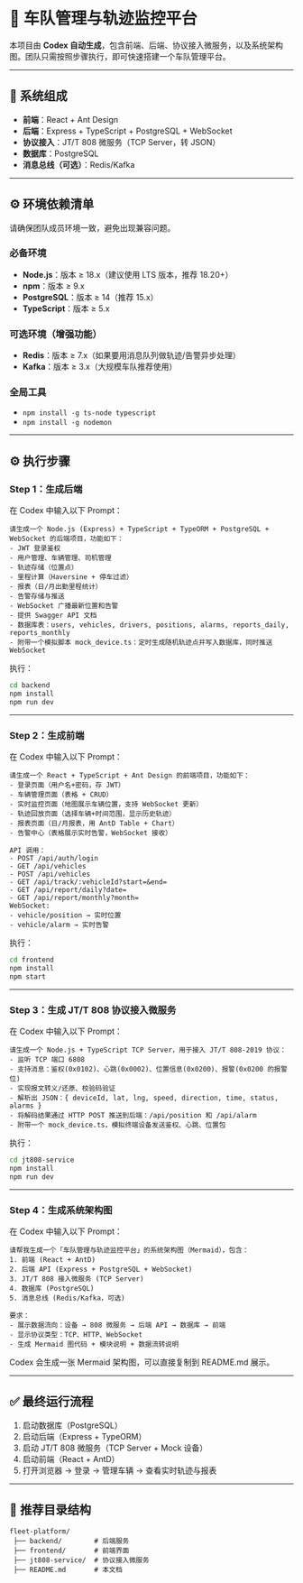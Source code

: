 # 🚗 车队管理与轨迹监控平台

本项目由 **Codex 自动生成**，包含前端、后端、协议接入微服务，以及系统架构图。团队只需按照步骤执行，即可快速搭建一个车队管理平台。

---

## 📌 系统组成
- **前端**：React + Ant Design  
- **后端**：Express + TypeScript + PostgreSQL + WebSocket  
- **协议接入**：JT/T 808 微服务（TCP Server，转 JSON）  
- **数据库**：PostgreSQL  
- **消息总线（可选）**：Redis/Kafka  

---

## ⚙️ 环境依赖清单

请确保团队成员环境一致，避免出现兼容问题。

### 必备环境
- **Node.js**：版本 ≥ 18.x（建议使用 LTS 版本，推荐 18.20+）  
- **npm**：版本 ≥ 9.x  
- **PostgreSQL**：版本 ≥ 14（推荐 15.x）  
- **TypeScript**：版本 ≥ 5.x  

### 可选环境（增强功能）
- **Redis**：版本 ≥ 7.x（如果要用消息队列做轨迹/告警异步处理）  
- **Kafka**：版本 ≥ 3.x（大规模车队推荐使用）  

### 全局工具
- `npm install -g ts-node typescript`  
- `npm install -g nodemon`  

---

## ⚙️ 执行步骤

### **Step 1：生成后端**
在 Codex 中输入以下 Prompt：

```
请生成一个 Node.js (Express) + TypeScript + TypeORM + PostgreSQL + WebSocket 的后端项目，功能如下：
- JWT 登录鉴权
- 用户管理、车辆管理、司机管理
- 轨迹存储（位置点）
- 里程计算（Haversine + 停车过滤）
- 报表（日/月出勤里程统计）
- 告警存储与推送
- WebSocket 广播最新位置和告警
- 提供 Swagger API 文档
- 数据库表：users, vehicles, drivers, positions, alarms, reports_daily, reports_monthly
- 附带一个模拟脚本 mock_device.ts：定时生成随机轨迹点并写入数据库，同时推送 WebSocket
```

执行：
```bash
cd backend
npm install
npm run dev
```

---

### **Step 2：生成前端**
在 Codex 中输入以下 Prompt：

```
请生成一个 React + TypeScript + Ant Design 的前端项目，功能如下：
- 登录页面（用户名+密码，存 JWT）
- 车辆管理页面（表格 + CRUD）
- 实时监控页面（地图展示车辆位置，支持 WebSocket 更新）
- 轨迹回放页面（选择车辆+时间范围，显示历史轨迹）
- 报表页面（日/月报表，用 AntD Table + Chart）
- 告警中心（表格展示实时告警，WebSocket 接收）

API 调用：
- POST /api/auth/login
- GET /api/vehicles
- POST /api/vehicles
- GET /api/track/:vehicleId?start=&end=
- GET /api/report/daily?date=
- GET /api/report/monthly?month=
WebSocket:
- vehicle/position → 实时位置
- vehicle/alarm → 实时告警
```

执行：
```bash
cd frontend
npm install
npm start
```

---

### **Step 3：生成 JT/T 808 协议接入微服务**
在 Codex 中输入以下 Prompt：

```
请生成一个 Node.js + TypeScript TCP Server，用于接入 JT/T 808-2019 协议：
- 监听 TCP 端口 6808
- 支持消息：鉴权(0x0102)、心跳(0x0002)、位置信息(0x0200)、报警(0x0200 的报警位)
- 实现报文转义/还原、校验码验证
- 解析出 JSON：{ deviceId, lat, lng, speed, direction, time, status, alarms }
- 将解码结果通过 HTTP POST 推送到后端：/api/position 和 /api/alarm
- 附带一个 mock_device.ts，模拟终端设备发送鉴权、心跳、位置包
```

执行：
```bash
cd jt808-service
npm install
npm run dev
```

---

### **Step 4：生成系统架构图**
在 Codex 中输入以下 Prompt：

```
请帮我生成一个「车队管理与轨迹监控平台」的系统架构图（Mermaid），包含：
1. 前端 (React + AntD)
2. 后端 API (Express + PostgreSQL + WebSocket)
3. JT/T 808 接入微服务 (TCP Server)
4. 数据库 (PostgreSQL)
5. 消息总线 (Redis/Kafka，可选)

要求：
- 展示数据流向：设备 → 808 微服务 → 后端 API → 数据库 → 前端
- 显示协议类型：TCP、HTTP、WebSocket
- 生成 Mermaid 图代码 + 模块说明 + 数据流转说明
```

Codex 会生成一张 Mermaid 架构图，可以直接复制到 README.md 展示。

---

## ✅ 最终运行流程
1. 启动数据库（PostgreSQL）  
2. 启动后端（Express + TypeORM）  
3. 启动 JT/T 808 微服务（TCP Server + Mock 设备）  
4. 启动前端（React + AntD）  
5. 打开浏览器 → 登录 → 管理车辆 → 查看实时轨迹与报表  

---

## 📂 推荐目录结构
```
fleet-platform/
 ├── backend/        # 后端服务
 ├── frontend/       # 前端界面
 ├── jt808-service/  # 协议接入微服务
 ├── README.md       # 本文档
```
